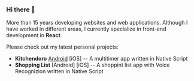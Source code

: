 ### Hi there 👋

More than 15 years developing websites and web applications. Although I have worked in different areas, I currently specialize in front-end development in **React**.

Please check out my latest personal projects:

- **Kitchendoro** [Android](https://play.google.com/store/apps/details?id=com.multitimer&hl=en&gl=US) [iOS] -- A multitimer app written in Native Script
- **Shopping List** [Android] [iOS] -- A shoppint list app with Voice Recognizion written in Native Script

<!--
**gchumillas/gchumillas** is a ✨ _special_ ✨ repository because its `README.md` (this file) appears on your GitHub profile.

Here are some ideas to get you started:

- 🔭 I’m currently working on ...
- 🌱 I’m currently learning ...
- 👯 I’m looking to collaborate on ...
- 🤔 I’m looking for help with ...
- 💬 Ask me about ...
- 📫 How to reach me: ...
- 😄 Pronouns: ...
- ⚡ Fun fact: ...
-->
